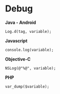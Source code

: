 # Debug

**Java - Android**
```
Log.d(tag, variable);
```

**Javascript**
```
console.log(variable);
```

**Objective-C**
```
NSLog(@"%@", variable);
```

**PHP**
```
var_dump($variable);
```
